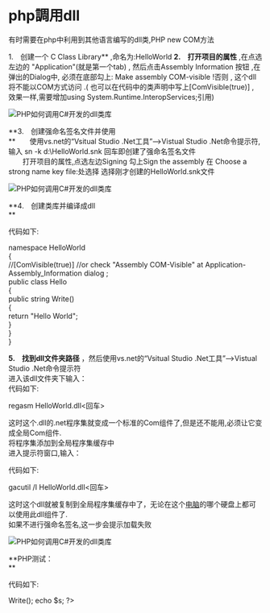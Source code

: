 # php調用dll

有时需要在php中利用到其他语言编写的dll类,PHP new COM方法

 1.　创建一个 C Class Library** ,命名为:HelloWorld **2.　打开项目的属性** ,在点选左边的 "Application"(就是第一个tab) , 然后点击Assembly Information 按钮 ,在弹出的Dialog中, 必须在底部勾上: Make assembly COM-visible !否则 , 这个dll将不能以COM方式访问 .(  也可以在代码中的类声明中写上[ComVisible(true)] , 效果一样,需要增加using System.Runtime.InteropServices;引用)

![PHP如何调用C#开发的dll类库](8414c589-fb7a-4d09-9e8f-dbf3b0074060-20220206184659-og4nqg9.jpg)

**3.　创建强命名签名文件并使用  
**　　使用vs.net的“Vsitual Studio .Net工具”-->Vistual Studio .Net命令提示符,输入 sn -k d:\HelloWorld.snk 回车即创建了强命名签名文件  
　　打开项目的属性,点选左边Signing 勾上Sign the assembly 在 Choose a strong name key file:处选择<Browse> 选择刚才创建的HelloWorld.snk文件

![PHP如何调用C#开发的dll类库](ed3b2065-9852-4bbb-9294-27fbe5ba3305-20220206184659-473p1vh.jpg)

**4.　创建类库并编译成dll  
**

代码如下:

namespace HelloWorld<br />{<br />    //[ComVisible(true)] //or check "Assembly COM-Visible" at Application-Assembly_Information dialog ;<br />    public class Hello<br />    {<br />        public string Write()<br />        {<br />            return "Hello World";<br />        }<br />    }<br />}

**5.　找到dll文件夹路径** ，然后使用vs.net的“Vsitual Studio .Net工具”-->Vistual Studio .Net命令提示符  
进入该dll文件夹下输入：  
代码如下:

regasm  HelloWorld.dll<回车>

这时这个.dll的.net程序集就变成一个标准的Com组件了,但是还不能用,必须让它变成全局Com组件.  
将程序集添加到全局程序集缓存中  
进入提示符窗口,输入：

代码如下:

gacutil /I HelloWorld.dll<回车>

这时这个dll就被复制到全局程序集缓存中了，无论在这个[电脑](http://www.jbxue.com/diannao/)的哪个硬盘上都可以使用此dll组件了.  
如果不进行强命名签名,这一步会提示加载失败

![PHP如何调用C#开发的dll类库](b97e08ee-5aac-4a23-9c91-0672e33a088a-20220206184659-yxz2ht3.jpg)

**PHP测试：  
**

代码如下:

<?php    
$r=new Com("HelloWorld.Hello");    
$s=$r->Write();    
echo $s;    
?>

‍
